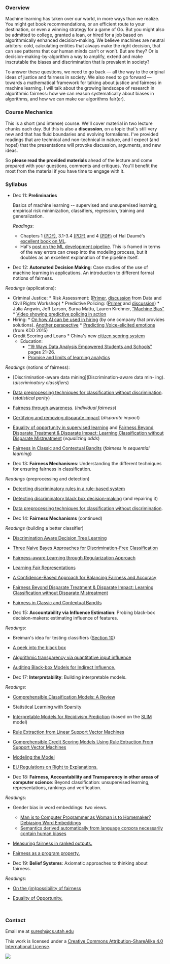 ### Overview

Machine learning has taken over our world, in more ways than we realize. You might get book recommendations, or an efficient route to your destination, or even a winning strategy for a game of Go. But you might also be admitted to college, granted a loan, or hired for a job based on algorithmically enhanced decision-making. We believe machines are neutral arbiters: cold, calculating entities that always make the right decision, that can see patterns that our human minds can’t or won’t. But are they? Or is decision-making-by-algorithm a way to amplify, extend and make inscrutable the biases and discrimination that is prevalent in society?

To answer these questions, we need to go back — all the way to the original ideas of justice and fairness in society. We also need to go forward — towards a mathematical framework for talking about justice and fairness in machine learning. I will talk about the growing landscape of research in algorithmic fairness: how we can reason systematically about biases in algorithms, and how we can make our algorithms fair(er).

### Course Mechanics
This is a short (and intense) course. We'll cover material in two lecture chunks each day. But this is also a **discussion**, on a topic that's still very new and that has fluid boundaries and evolving formalisms. I've provided readings that are technical and non-technical in nature, and I expect (and hope!) that the presentations will provoke discussion, arguments, and new ideas. 

So **please read the provided materials** ahead of the lecture and come prepared with your questions, comments and critiques. You'll benefit the most from the material if you have time to engage with it. 

### Syllabus
*   Dec 11: **Preliminaries**

      Basics of machine learning -- supervised and unsupervised learning, empirical risk minimization, classifiers, regression, training and generalization. 

      *Readings*:
    * Chapters 1 [(PDF)](http://ciml.info/dl/v0_9/ciml-v0_9-ch01.pdf), 3.1-3.4 [(PDF)](http://ciml.info/dl/v0_9/ciml-v0_9-ch03.pdf) and 4 [(PDF)](http://ciml.info/dl/v0_9/ciml-v0_9-ch04.pdf) of Hal Daumé's [excellent book on ML](http://ciml.info). 
    * Hal's [post on the ML development pipeline](http://nlpers.blogspot.com/2016/08/debugging-machine-learning.html). This is framed in terms of the way errors can creep into the modeling process, but it doubles as an excellent explanation of the pipeline itself. 

*   Dec 12: **Automated Decision Making**: Case studies of the use of machine learning in applications. An introduction to different formal notions of fairness.

*Readings* (applications):

* Criminal Justice:
      * Risk Assessment: ([Primer](http://www.datacivilrights.org/pubs/2015-1027/Courts_and_Predictive_Algorithms.pdf), [discussion](http://www.datacivilrights.org/pubs/2015-1027/WDN-Courts_and_Predictive_Algorithms.pdf) from Data and Civil Rights Workshop)
      * Predictive Policing: ([Primer](http://www.datacivilrights.org/pubs/2015-1027/Predictive_Policing.pdf) and [discussion](http://www.datacivilrights.org/pubs/2015-1027/WDN-Predictive_Policing.pdf))
      * Julia Angwin, Jeff Larson, Surya Mattu, Lauren Kirchner, [“Machine Bias"](https://www.propublica.org/article/machine-bias-risk-assessments-in-criminal-sentencing)
      * [Video showing predictive policing in action](http://fusion.net/story/283896/real-future-episode-12-predictive-policing/)
* Hiring:
      * [On how AI can be used in hiring](http://venturebeat.com/2016/11/09/ai-is-helping-job-candidates-bypass-resume-bias-and-black-holes/) (by one company that provides solutions). [Another perspective](http://www.ca.com/us/rewrite/articles/application-economy/can-artificial-intelligence-find-the-perfect-hire.html) 
      * [Predicting Voice-elicited emotions](http://delivery.acm.org/10.1145/2790000/2788619/p1969-li.pdf?ip=71.195.244.110&id=2788619&acc=OA&key=4D4702B0C3E38B35%2E4D4702B0C3E38B35%2E4D4702B0C3E38B35%2E4037F4931E565B6B&CFID=872166982&CFTOKEN=74413255&__acm__=1480927397_b769b575e3f06e480d52f70766f3a596) (from KDD 2015)
* Credit Scoring and Loans
      * China's new [citizen scoring system](https://www.washingtonpost.com/world/asia_pacific/chinas-plan-to-organize-its-whole-society-around-big-data-a-rating-for-everyone/2016/10/20/1cd0dd9c-9516-11e6-ae9d-0030ac1899cd_story.html?utm_term=.f8184eeef71d)
    * Education:
      * ["19 Ways Data Analysis Empowered Students and Schools"](https://fpf.org/wp-content/uploads/2016/03/Final_19Times-Data_Mar2016-1.pdf) pages 21-26.
      * [Promise and limits of learning analytics](http://www.chronicle.com.libproxy.ocean.edu:2048/article/This-Chart-Shows-the-Promise/234573)

*Readings* (notions of fairness):  
* [Discrimination-aware data mining](Discrimination-aware data min- ing).  (*discriminatory classifiers*)
* [Data preprocessing techniques for classification without discrimination](https://www.google.com/url?sa=t&rct=j&q=&esrc=s&source=web&cd=2&ved=0ahUKEwiLtYnNit7QAhWHiVQKHcUaAE8QFggkMAE&url=https%3A%2F%2Fpdfs.semanticscholar.org%2F1a43%2Fd5a8f3dd82a138c92911befba05ae98add27.pdf&usg=AFQjCNHwZ1vsGzJRLsbv4QoW-gLX3DIyCg&sig2=0TikurXGq184Xoqi7O6eMw).  (*statistical parity*)
* [Fairness through awareness](https://arxiv.org/abs/1104.3913).  (*individual fairness*)
* [Certifying and removing disparate impact](https://arxiv.org/abs/1412.3756) (*disparate impact*)
* [Equality of opportunity in supervised learning](https://arxiv.org/abs/1610.02413) and [Fairness Beyond Disparate Treatment & Disparate Impact: Learning Classification without Disparate Mistreatment](https://arxiv.org/abs/1610.08452) (*equalizing odds*)
* [Fairness in Classic and Contextual Bandits](https://papers.nips.cc/paper/6355-fairness-in-learning-classic-and-contextual-bandits.pdf) (*fairness in sequential learning*)

* Dec 13: **Fairness Mechanisms**: Understanding the different techniques for ensuring fairness in classification.

*Readings* (preprocessing and detection)
* [Detecting discriminatory rules in a rule-based system](http://pages.di.unipi.it/ruggieri/Papers/tkdd.pdf)
* [Detecting discriminatory black box decision-making](https://arxiv.org/abs/1412.3756) (and repairing it)
* [Data preprocessing techniques for classification without discrimination](https://www.google.com/url?sa=t&rct=j&q=&esrc=s&source=web&cd=2&ved=0ahUKEwiLtYnNit7QAhWHiVQKHcUaAE8QFggkMAE&url=https%3A%2F%2Fpdfs.semanticscholar.org%2F1a43%2Fd5a8f3dd82a138c92911befba05ae98add27.pdf&usg=AFQjCNHwZ1vsGzJRLsbv4QoW-gLX3DIyCg&sig2=0TikurXGq184Xoqi7O6eMw). 

*   Dec 14: **Fairness Mechanisms** (continued)

*Readings* (building a better classifier)
* [Discrimination Aware Decision Tree Learning](http://wwwis.win.tue.nl/~tcalders/pubs/ICDM2010KCP.pdf)
* [Three Naive Bayes Approaches for Discrimination-Free Classification](https://pdfs.semanticscholar.org/a087/d3893af0276fe3b41924087670b03997f7af.pdf)
* [Fairness-aware Learning through Regularization Approach](http://ieeexplore.ieee.org/document/6137441/)
* [Learning Fair Representations](https://www.cs.toronto.edu/~toni/Papers/icml-final.pdf)
* [A Confidence-Based Approach for Balancing Fairness and Accuracy](https://arxiv.org/abs/1601.05764)
* [Fairness Beyond Disparate Treatment & Disparate Impact: Learning Classification without Disparate Mistreatment](https://arxiv.org/abs/1610.08452)
 * [Fairness in Classic and Contextual Bandits](https://papers.nips.cc/paper/6355-fairness-in-learning-classic-and-contextual-bandits.pdf)

*   Dec 15: **Accountability via Influence Estimation**: Probing black-box decision-makers: estimating influence of features.

*Readings*:
* Breiman's idea for testing classifiers ([Section 10](https://www.stat.berkeley.edu/~breiman/randomforest2001.pdf))
* [A peek into the black box](http://link.springer.com/article/10.1007/s10618-014-0368-8)
* [Algorithmic transparency via quantitative input influence](https://www.andrew.cmu.edu/user/danupam/datta-sen-zick-oakland16.pdf)
* [Auditing Black-box Models for Indirect Influence.](http://sorelle.friedler.net/papers/auditing_icdm_2016.pdf)

*   Dec 17: **Interpretability**: Building interpretable models.

*Readings*:
* [Comprehensible Classification Models: A Review](http://www.kdd.org/exploration_files/V15-01-01-Freitas.pdf)
* [Statistical Learning with Sparsity](http://web.stanford.edu/~hastie/StatLearnSparsity/)
* [Interpretable Models for Recidivism Prediction](https://arxiv.org/pdf/1503.07810v6.pdf) (based on the [SLIM](https://arxiv.org/abs/1405.4047) model)
* [Rule Extraction from Linear Support Vector Machines](https://pdfs.semanticscholar.org/fee0/648c150b052f4d4754151cb80fe0ea1f828d.pdf)
* [Comprehensible Credit Scoring Models Using Rule Extraction From Support Vector Machines](https://core.ac.uk/download/pdf/6304402.pdf)
* [Modeling the Model](http://www.kdd.org/kdd2016/papers/files/rfp0573-ribeiroA.pdf)
* [EU Regulations on Right to Explanations.](https://arxiv.org/abs/1606.08813)

*   Dec 18: **Fairness, Accountability and Transparency in other areas of computer science**: Beyond classification: unsupervised learning, representations, rankings and verification.

*Readings*:
* Gender bias in word embeddings: two views. 
    * [Man is to Computer Programmer as Woman is to Homemaker? Debiasing Word Embeddings](https://arxiv.org/abs/1607.06520)
    * [Semantics derived automatically from language corpora necessarily contain human biases](http://randomwalker.info/publications/language-bias.pdf)
* [Measuring fairness in ranked outputs.](https://arxiv.org/abs/1610.08559)
* [Fairness as a program property.](https://arxiv.org/abs/1610.06067) 

*   Dec 19: **Belief Systems**: Axiomatic approaches to thinking about fairness. 

*Readings*:
* [On the (im)possibility of fairness](https://arxiv.org/abs/1609.07236)
* [Equality of Opportunity.](https://en.wikipedia.org/wiki/Equal_opportunity)

      ​


### Contact

Email me at [suresh@cs.utah.edu](mailto:suresh@cs.utah.edu)

This work is licensed under a [Creative Commons Attribution-ShareAlike 4.0 International License](http://creativecommons.org/licenses/by-sa/4.0/).

![](https://i.creativecommons.org/l/by-sa/4.0/88x31.png)

